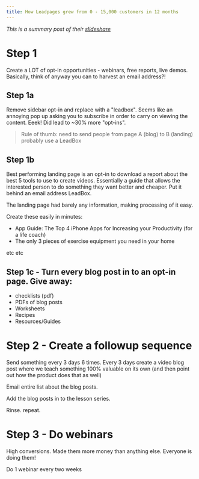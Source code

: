 ```yaml
---
title: How Leadpages grew from 0 - 15,000 customers in 12 months
---
```


*This is a summary post of their [slideshare](https://www.slideshare.net/kissmetrics/how-to-go-from-0-15000-customers-in-12-months/4-About_LeadPages_Launched_in_January)*

# Step 1

Create a LOT of opt-in opportunities - webinars, free reports, live demos. Basically, think of anyway you can to harvest an email address?!
 
## Step 1a

Remove sidebar opt-in and replace with a "leadbox". Seems like an annoying pop up asking you to subscribe in order to carry on viewing the content. Eeek! Did lead to ~30% more "opt-ins".

> Rule of thumb: need to send people from page A (blog) to B (landing) probably use a LeadBox

## Step 1b

Best performing landing page is an opt-in to download a report about the best 5 tools to use to create videos. Essentially a guide that allows the interested person to do something they want better and cheaper. Put it behind an email address LeadBox.

The landing page had barely any information, making processing of it easy.

Create these easily in minutes:

- App Guide: The Top 4 iPhone Apps for Increasing your Productivity (for a life coach)
- The only 3 pieces of exercise equipment you need in your home

etc etc

## Step 1c - Turn every blog post in to an opt-in page. Give away:

- checklists (pdf)
- PDFs of blog posts
- Worksheets
- Recipes
- Resources/Guides

# Step 2 - Create a followup sequence

Send something every 3 days 6 times. Every 3 days create a video blog post where we teach something 100% valuable on its own (and then point out how the product does that as well)

Email entire list about the blog posts.

Add the blog posts in to the lesson series. 

Rinse. repeat.

# Step 3 - Do webinars

High conversions. Made them more money than anything else. Everyone is doing them!

Do 1 webinar every two weeks